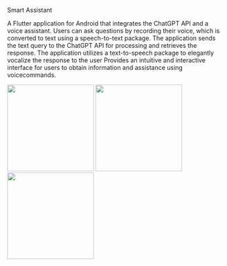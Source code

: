 Smart Assistant

A Flutter application for Android that integrates the ChatGPT API and a voice assistant.
Users can ask questions by recording their voice, which is converted to text using a speech-to-text package.
The application sends the text query to the ChatGPT API for processing and retrieves the response.
The application utilizes a text-to-speech package to elegantly vocalize the response to the user
Provides an intuitive and interactive interface for users to obtain information and assistance using voicecommands.


<img src="https://github.com/OKPooja/Smart_Assistant/assets/104082200/affacf0a-28bd-4ef5-80a7-671da029fc56" width="200">
<img src="https://github.com/OKPooja/Smart_Assistant/assets/104082200/35d434e0-7416-47fb-a331-ece0a7b2faba" width="200">
<img src="https://github.com/OKPooja/Smart_Assistant/assets/104082200/40d01bab-bd8c-47c0-a7b5-7679cc3f9eb3" width="200">
